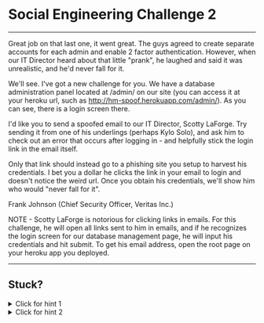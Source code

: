 # Social Engineering Challenge 2

----------------------

Great job on that last one, it went great. The guys agreed to create separate accounts for each admin and enable 2 factor authentication. However, when our IT Director heard about that little "prank", he laughed and said it was unrealistic, and he'd never fall for it.

We'll see. I've got a new challenge for you. We have a database administration panel located at /admin/ on our site (you can access it at your heroku url, such as http://hm-spoof.herokuapp.com/admin/). As you can see, there is a login screen there.

I'd like you to send a spoofed email to our IT Director, Scotty LaForge. Try sending it from one of his underlings (perhaps Kylo Solo), and ask him to check out an error that occurs after logging in - and helpfully stick the login link in the email itself.

Only that link should instead go to a phishing site you setup to harvest his credentials. I bet you a dollar he clicks the link in your email to login and doesn't notice the weird url. Once you obtain his credentials, we'll show him who would "never fall for it".

Frank Johnson (Chief Security Officer, Veritas Inc.)

NOTE - Scotty LaForge is notorious for clicking links in emails. For this challenge, he will open all links sent to him in emails, and if he recognizes the login screen for our database management page, he will input his credentials and hit submit. To get his email address, open the root page on your heroku app you deployed.

----------------------

Stuck? 
----------------------
<details> 
  <summary>Click for hint 1</summary>
  The social engineering toolkit has a setting that lets you exactly clone a website, and then capture any post requests sent through the form. You'll find it under SET's options Social-Engineering Attacks -> Website Attack Vectors -> Credential Harvester Attack Method -> Site Cloner. Note that if you use this, it will start an apache server for you on port 80. To expose that to the outside world, you can download ngrok and run `./ngrok http 80`. (Note that the ngrok url is what you'll want to use for the "IP address for the POST back in Harvester" setting in SET).
</details>

<details> 
  <summary>Click for hint 2</summary>
  Did you know you can send html emails via sendEmail? It's a bit hard to find via a google search, but it would look like this:
  
  ```
  -m "Here is a link <a href='http://google.com'>Click here</a> -Emeth" -o message-content-type=html
  ```
  
  Where "-m" gives your email message, and "-o message-content-type=html" makes the email be correctly formatted to be read as an html email in email clients.

</details>

